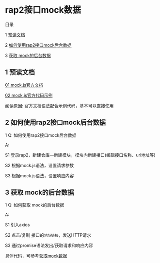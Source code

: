﻿# rap2接口mock数据

目录

1 [预读文档](#1)

2 [如何使用rap2接口mock后台数据](#2)

3 [获取 mock的后台数据](#3)


## <span id="1"> 1 预读文档 </span>

[01 mock.js官方文档](https://github.com/nuysoft/Mock/wiki/Syntax-Specification)

[02 mock.js官方代码示例](http://mockjs.com/examples.html#)

阅读原因: 官方文档语法配合示例代码，基本可以直接使用



## <span id="2"> 2 如何使用rap2接口mock后台数据 </span>

1 Q: 如何使用rap2接口mock后台数据

A:

S1 登录rap2，新建仓库—新建模块，模块内新建接口(编辑接口名称、url地址等)

S2 根据mock.js语法，设置请求参数

S3 根据mock.js语法，设置响应内容



## <span id="3"> 3 获取 mock的后台数据 </span>

1 Q: 如何获取 mock的后台数据

A:

S1 引入axios

S2 点击/复制 接口的`地址链接`，发送HTTP请求

S3 通过promise语法发出/获取请求和响应内容

具体代码，可参考[获取mock数据](https://github.com/gmYuan/Work-Code/blob/master/01%20Vue%E5%AE%9E%E7%8E%B0%E6%9C%89%E8%B5%9E%E5%95%86%E5%9F%8E/learn_mock/index.js)